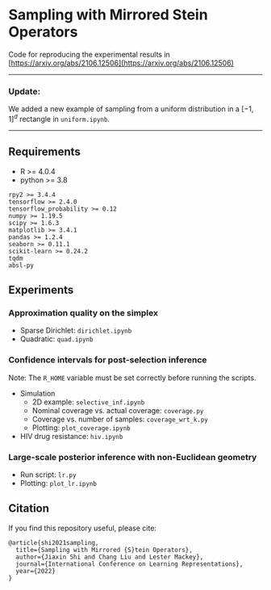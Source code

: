 # Sampling with Mirrored Stein Operators

Code for reproducing the experimental results in [https://arxiv.org/abs/2106.12506](https://arxiv.org/abs/2106.12506)

---

### Update:

We added a new example of sampling from a uniform distribution in a $[-1, 1]^d$ rectangle in `uniform.ipynb`. 

---


## Requirements

- R >= 4.0.4
- python >= 3.8
```
rpy2 >= 3.4.4
tensorflow >= 2.4.0
tensorflow_probability >= 0.12
numpy >= 1.19.5
scipy >= 1.6.3
matplotlib >= 3.4.1
pandas >= 1.2.4
seaborn >= 0.11.1
scikit-learn >= 0.24.2
tqdm
absl-py
```

## Experiments

### Approximation quality on the simplex

* Sparse Dirichlet: `dirichlet.ipynb`
* Quadratic: `quad.ipynb`

### Confidence intervals for post-selection inference

Note: The `R_HOME` variable must be set correctly before running the scripts.

- Simulation
    - 2D example: `selective_inf.ipynb`
    - Nominal coverage vs. actual coverage: `coverage.py`
    - Coverage vs. number of samples: `coverage_wrt_k.py`
    - Plotting: `plot_coverage.ipynb`
- HIV drug resistance: `hiv.ipynb`

### Large-scale posterior inference with non-Euclidean geometry

- Run script: `lr.py`
- Plotting: `plot_lr.ipynb`


## Citation

If you find this repository useful, please cite:
```
@article{shi2021sampling,
  title={Sampling with Mirrored {S}tein Operators}, 
  author={Jiaxin Shi and Chang Liu and Lester Mackey},
  journal={International Conference on Learning Representations},
  year={2022}
}
```
